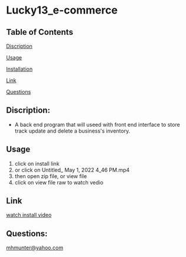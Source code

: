 # **Lucky13_e-commerce**

## Table of Contents
[Discription](#Discription)

[Usage](#usage)

[Installation](#installation)

[Link](#Link)

[Questions](#Questions)



## Discription: 
- A back end program that will useed with front end interface to store track update and delete a business's inventory. 

## **Usage** 
<ol>
 <li> click on install link</li>
<li> or click on Untitled_ May 1, 2022 4_46 PM.mp4</li>
<li>then open zip file, or view file</li>
<li> click on view file raw to watch vedio</li>

 </ol>
 
 ## **Link**
[watch install video](chrome-extension://mmeijimgabbpbgpdklnllpncmdofkcpn/app.html#/files/6607a5cc-7aec-43f5-y240-85a90c2aaab6)

## **Questions:**
mhmunter@yahoo.com


